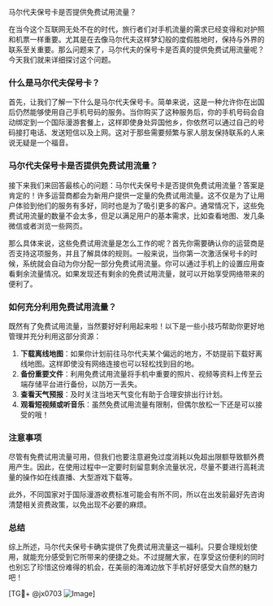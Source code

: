 马尔代夫保号卡是否提供免费试用流量？

在当今这个互联网无处不在的时代，旅行者们对手机流量的需求已经变得和对护照和机票一样重要。尤其是在去像马尔代夫这样梦幻般的度假胜地时，保持与外界的联系至关重要。那么问题来了，马尔代夫的保号卡是否真的提供免费试用流量呢？今天我们就来详细探讨这个问题。

### 什么是马尔代夫保号卡？

首先，让我们了解一下什么是马尔代夫保号卡。简单来说，这是一种允许你在出国后仍然能够使用自己手机号码的服务。当你购买了这种服务后，你的手机号码会自动绑定到一个国际漫游套餐上，这样即使身处异国他乡，你依然可以通过自己的号码接打电话、发送短信以及上网。这对于那些需要频繁与家人朋友保持联系的人来说无疑是一个福音。

### 马尔代夫保号卡是否提供免费试用流量？

接下来我们来回答最核心的问题：马尔代夫保号卡是否提供免费试用流量？答案是肯定的！许多运营商都会为新用户提供一定量的免费试用流量。这不仅是为了让用户体验到他们的服务有多好，同时也是为了吸引更多的客户。通常情况下，这些免费试用流量的数量不会太多，但足以满足用户的基本需求，比如查看地图、发几条微信或者浏览一些网页。

那么具体来说，这些免费试用流量是怎么工作的呢？首先你需要确认你的运营商是否支持这项服务，并且了解具体的规则。一般来说，当你第一次激活保号卡的时候，系统就会自动为你分配一部分免费试用流量。你可以通过手机上的设置应用查看剩余流量情况。如果发现还有剩余的免费试用流量，就可以开始享受网络带来的便利了。

### 如何充分利用免费试用流量？

既然有了免费试用流量，当然要好好利用起来啦！以下是一些小技巧帮助你更好地管理并充分利用这部分资源：

1. **下载离线地图**：如果你计划前往马尔代夫某个偏远的地方，不妨提前下载好离线地图。这样即使没有网络连接也可以轻松找到目的地。
2. **备份重要文件**：利用免费试用流量将手机中重要的照片、视频等资料上传至云端存储平台进行备份，以防万一丢失。
3. **查看天气预报**：及时关注当地天气变化有助于合理安排出行计划。
4. **观看短视频或听音乐**：虽然免费试用流量有限制，但偶尔放松一下还是可以接受的哦！

### 注意事项

尽管有免费试用流量可用，但我们也要注意避免过度消耗以免超出限额导致额外费用产生。因此，在使用过程中一定要时刻留意剩余流量状况，尽量不要进行高耗流量的操作如在线直播、大型游戏下载等。

此外，不同国家对于国际漫游收费标准可能会有所不同，所以在出发前最好先咨询清楚相关资费政策，以免出现不必要的麻烦。

### 总结

综上所述，马尔代夫保号卡确实提供了免费试用流量这一福利。只要合理规划使用，就能充分感受到它所带来的便捷之处。不过提醒大家，在享受这份便利的同时也别忘了珍惜这份难得的机会，在美丽的海滩边放下手机好好感受大自然的魅力吧！

[TG💪+ @jx0703 ![Image](https://github.com/user-attachments/assets/dbca1d08-cadb-493c-b0ec-ad6f7a83f270)]